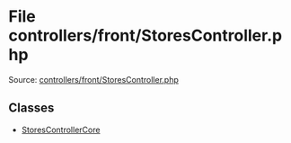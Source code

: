 File controllers/front/StoresController.php
=========

Source: [controllers/front/StoresController.php](https://github.com/PrestaShop/PrestaShop/blob/1.5.5.0/controllers/front/StoresController.php)


Classes
-------

* [StoresControllerCore](class.StoresControllerCore.md)

